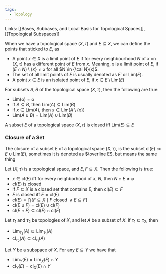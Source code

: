 ```yaml
---
tags:
  - Topology
---
```

Links: [[Bases, Subbases, and Local Basis for Topological Spaces]], [[Topological Subspaces]]

When we have a topological space $(X, \tau)$ and $E \subseteq X$, we can define the points that sticked to $E$, as
- A point $x \in X$ is a limit point of $E$ if for every neighbourhood $N$ of $x$ on $(X, \tau)$ has a different point of $E$ from $x$. Meaning, $x$ is a limit point of $E$, if $(E \cap N)\setminus\{x\} \ne \varnothing$ for all $N \in {\cal N}(x)$. 
- The set of all limit points of $E$ is usually denoted as $E'$ or $\text{Lim}(E)$.
- A point $x\in E$ is an isolated point of $E$, if $x \in E\setminus \text{Lim}(E)$ 

For subsets $A, B$ of the topological space $(X, \tau)$, then the following are true:
- $\text{Lim}(\varnothing) = \varnothing$
- If $A \subseteq B$, then $\text{Lim}(A) \subseteq \text{Lim}(B)$ 
- If $x \in \text{Lim}(A)$, then $x \in \text{Lim}(A\setminus\{x\})$ 
- $\text{Lim}(A \cup B) = \text{Lim}(A) \cup \text{Lim}(B)$

A subset $E$ of a topological space $(X, \tau)$ is closed iff $\text{Lim}(E)\subseteq E$


### Closure of a Set

The closure of a subset $E$ of a topological space $(X, \tau)$, is the subset $\text{cl}(E):= E \cup \text{Lim}(E)$, sometimes it is denoted as $\overline E$, but means the same thing

Let $(X, \tau)$ is a topological space, and $E, F \subseteq X$. Then the following is true:
- $x \in \text{cl}(E)$ iff for every neighborhood of $x$, $N$, then $N \cap E \ne \varnothing$
- $\text{cl}(E)$ is closed
- If $F\subseteq X$ is a closed set that contains $E$, then $\text{cl}(E)\subseteq F$
- $E$ is closed iff $E = \text{cl}(E)$
- $\text{cl}(E) = \bigcap\{F \subseteq X \mid F \text{ closed }\land E \subseteq F\}$ 
- $\text{cl}(E\cup F) = \text{cl}(E)\cup\text{cl}(F)$ 
- $\text{cl}(E \cap F) \subseteq \text{cl}(E)\cap \text{cl}(F)$

Let $\tau_1$ and $\tau_2$ be topologies of $X$, and let $A$ be a subset of $X$. If $\tau_1 \subseteq \tau_2$, then
- $\text{Lim}_{\tau_2}(A) \subseteq \text{Lim}_{\tau_1}(A)$
- $\text{cl}_{\tau_2}(A) \subseteq \text{cl}_{\tau_1}(A)$ 

Let $Y$ be a subspace of $X$. For any $E\subseteq Y$ we have that
- $\text{Lim}_Y(E) = \text{Lim}_X(E)\cap Y$ 
- $\text{cl}_Y(E) = \text{cl}_X(E) \cap Y$ 